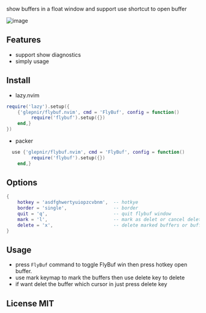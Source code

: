show buffers in a float window and support use shortcut to open buffer

![image](https://user-images.githubusercontent.com/41671631/224526523-c6fb61df-a573-44c8-91b3-6986535c1977.png)

## Features

- support show diagnostics
- simply usage

## Install

- lazy.nvim

```lua
require('lazy').setup({
    {'glepnir/flybuf.nvim', cmd = 'FlyBuf', config = function()
         require('flybuf').setup({})
    end,}
})
```


- packer

```lua
  use {'glepnir/flybuf.nvim', cmd = 'FlyBuf', config = function()
         require('flybuf').setup({})
    end,}
```

## Options

```lua
{
    hotkey = 'asdfghwertyuiopzcvbnm',  -- hotkye
    border = 'single',                 -- border
    quit = 'q',                        -- quit flybuf window
    mark = 'l',                        -- mark as delet or cancel delete
    delete = 'x',                      -- delete marked buffers or buffers which cursor in
}
```

## Usage

- press `FlyBuf` command to toggle FlyBuf win then press hotkey open buffer.
- use mark keymap to mark the buffers then use delete key to delete
- if want delet the buffer which cursor in just press delete key


## License MIT
